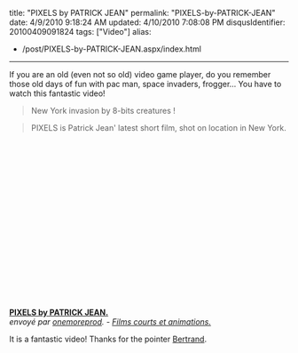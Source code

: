 title: "PIXELS by PATRICK JEAN"
permalink: "PIXELS-by-PATRICK-JEAN"
date: 4/9/2010 9:18:24 AM
updated: 4/10/2010 7:08:08 PM
disqusIdentifier: 20100409091824
tags: ["Video"]
alias:
 - /post/PIXELS-by-PATRICK-JEAN.aspx/index.html
---
If you are an old (even not so old) video game player, do you remember those old days of fun with pac man, space invaders, frogger… You have to watch this fantastic video! 

> New York invasion by 8-bits creatures !
<!-- more -->
> PIXELS is Patrick Jean' latest short film, shot on location in New York.

<object width="480" height="270">

<embed type="application/x-shockwave-flash" src="http://www.dailymotion.com/swf/video/xcv6dv_pixels-by-patrick-jean_creation" width="480" height="270" allowfullscreen="true" allowscriptaccess="always"></object>      
**[PIXELS by PATRICK JEAN.](http://www.dailymotion.com/video/xcv6dv_pixels-by-patrick-jean_creation)**      
*envoyé par [onemoreprod](http://www.dailymotion.com/onemoreprod). - [Films courts et animations.](http://www.dailymotion.com/fr/channel/creation)*

It is a fantastic video! Thanks for the pointer [Bertrand](http://weblogs.asp.net/bleroy/).
